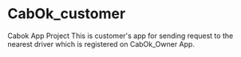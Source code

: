 # CabOk_customer
Cabok App Project
This is customer's app for sending request to the nearest driver which is registered on CabOk_Owner App.
